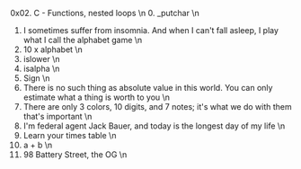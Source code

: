 0x02. C - Functions, nested loops \n
0. _putchar \n
1. I sometimes suffer from insomnia. And when I can't fall asleep, I play what I call the alphabet game \n
2. 10 x alphabet \n
3. islower \n
4. isalpha \n
5. Sign \n
6. There is no such thing as absolute value in this world. You can only estimate what a thing is worth to you \n
7. There are only 3 colors, 10 digits, and 7 notes; it's what we do with them that's important \n
8. I'm federal agent Jack Bauer, and today is the longest day of my life \n
9. Learn your times table \n
10. a + b \n
11. 98 Battery Street, the OG \n
 
